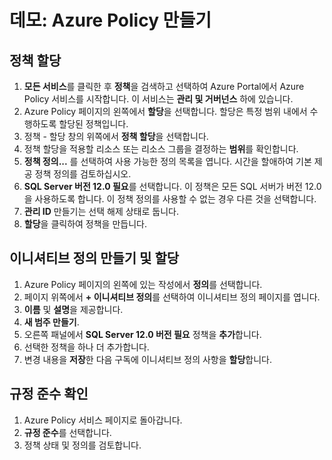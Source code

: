 # <a name="demonstration-create-an-azure-policy"></a>데모: Azure Policy 만들기

## <a name="assign-a-policy"></a>정책 할당

1. **모든 서비스**를 클릭한 후 **정책**을 검색하고 선택하여 Azure Portal에서 Azure Policy 서비스를 시작합니다. 이 서비스는 **관리 및 거버넌스** 하에 있습니다.
2. Azure Policy 페이지의 왼쪽에서 **할당**을 선택합니다. 할당은 특정 범위 내에서 수행하도록 할당된 정책입니다.
3. 정책 - 할당 창의 위쪽에서 **정책 할당**을 선택합니다.
4. 정책 할당을 적용할 리소스 또는 리소스 그룹을 결정하는 **범위**를 확인합니다.
5. **정책 정의...** 를 선택하여 사용 가능한 정의 목록을 엽니다. 시간을 할애하여 기본 제공 정책 정의를 검토하십시오.
6. **SQL Server 버전 12.0 필요**를 선택합니다. 이 정책은 모든 SQL 서버가 버전 12.0을 사용하도록 합니다. 이 정책 정의를 사용할 수 없는 경우 다른 것을 선택합니다.
7. **관리 ID** 만들기는 선택 해제 상태로 둡니다. 
8. **할당**을 클릭하여 정책을 만듭니다.

## <a name="create-and-assign-an-initiative-definition"></a>이니셔티브 정의 만들기 및 할당

1. Azure Policy 페이지의 왼쪽에 있는 작성에서 **정의**를 선택합니다.
2. 페이지 위쪽에서 **+ 이니셔티브 정의**를 선택하여 이니셔티브 정의 페이지를 엽니다.
3. **이름** 및 **설명**을 제공합니다.
4. **새 범주 만들기**.
5. 오른쪽 패널에서 **SQL Server 12.0 버전 필요** 정책을 **추가**합니다.
6. 선택한 정책을 하나 더 추가합니다.
7. 변경 내용을 **저장**한 다음 구독에 이니셔티브 정의 사항을 **할당**합니다.

## <a name="check-for-compliance"></a>규정 준수 확인

1. Azure Policy 서비스 페이지로 돌아갑니다.
2. **규정 준수**를 선택합니다.
3. 정책 상태 및 정의를 검토합니다. 